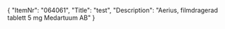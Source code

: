{
  "ItemNr": "064061",
  "Title": "test",
  "Description": "Aerius, filmdragerad tablett 5 mg Medartuum AB"
}